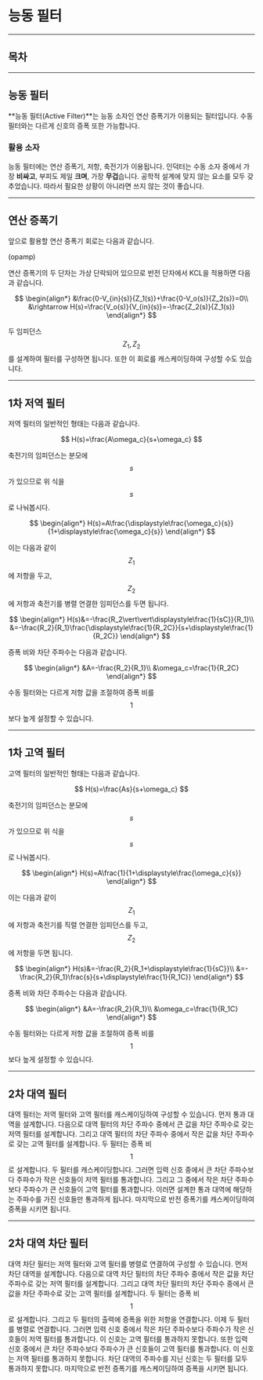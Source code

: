 능동 필터
=

---

## 목차

---

## 능동 필터

**능동 필터(Active Filter)**는 능동 소자인 연산 증폭기가 이용되는 필터입니다.
수동 필터와는 다르게 신호의 증폭 또한 가능합니다.

### 활용 소자

능동 필터에는 연산 증폭기, 저항, 축전기가 이용됩니다.
인덕터는 수동 소자 중에서 가장 **비싸고**, 부피도 제일 **크며**, 가장 **무겁**습니다.
공학적 설계에 맞지 않는 요소를 모두 갖추었습니다.
따라서 필요한 상황이 아니라면 쓰지 않는 것이 좋습니다.

---

## 연산 증폭기

앞으로 활용할 연산 증폭기 회로는 다음과 같습니다.

(opamp)

연산 증폭기의 두 단자는 가상 단락되어 있으므로 반전 단자에서 KCL을 적용하면 다음과 같습니다.

$$
\begin{align*}
&\frac{0-V_{in}(s)}{Z_1(s)}+\frac{0-V_o(s)}{Z_2(s)}=0\\
&\rightarrow H(s)=\frac{V_o(s)}{V_{in}(s)}=-\frac{Z_2(s)}{Z_1(s)}
\end{align*}
$$

두 임피던스 $$Z_1,Z_2$$를 설계하여 필터를 구성하면 됩니다.
또한 이 회로를 캐스케이딩하여 구성할 수도 있습니다.

---

## 1차 저역 필터

저역 필터의 일반적인 형태는 다음과 같습니다.

$$
H(s)=\frac{A\omega_c}{s+\omega_c}
$$

축전기의 임피던스는 분모에 $$s$$가 있으므로 위 식을 $$s$$로 나눠봅시다.

$$
	\begin{align*}
H(s)=A\frac{\displaystyle\frac{\omega_c}{s}}{1+\displaystyle\frac{\omega_c}{s}}
\end{align*}
$$

이는 다음과 같이 $$Z_1$$에 저항을 두고, $$Z_2$$에 저항과 축전기를 병렬 연결한 임피던스를 두면 됩니다.

$$
	\begin{align*}
H(s)&=-\frac{R_2\vert\vert\displaystyle\frac{1}{sC}}{R_1}\\
&=-\frac{R_2}{R_1}\frac{\displaystyle\frac{1}{R_2C}}{s+\displaystyle\frac{1}{R_2C}}
\end{align*}
$$

증폭 비와 차단 주파수는 다음과 같습니다.

$$
	\begin{align*}
&A=-\frac{R_2}{R_1}\\
&\omega_c=\frac{1}{R_2C}
\end{align*}
$$

수동 필터와는 다르게 저항 값을 조절하여 증폭 비를 $$1$$보다 높게 설정할 수 있습니다.

---

## 1차 고역 필터

고역 필터의 일반적인 형태는 다음과 같습니다.

$$
H(s)=\frac{As}{s+\omega_c}
$$

축전기의 임피던스는 분모에 $$s$$가 있으므로 위 식을 $$s$$로 나눠봅시다.

$$
	\begin{align*}
H(s)=A\frac{1}{1+\displaystyle\frac{\omega_c}{s}}
\end{align*}
$$

이는 다음과 같이 $$Z_1$$에 저항과 축전기를 직렬 연결한 임피던스를 두고, $$Z_2$$에 저항을 두면 됩니다.

$$
	\begin{align*}
H(s)&=-\frac{R_2}{R_1+\displaystyle\frac{1}{sC}}\\
&=-\frac{R_2}{R_1}\frac{s}{s+\displaystyle\frac{1}{R_1C}}
\end{align*}
$$

증폭 비와 차단 주파수는 다음과 같습니다.

$$
	\begin{align*}
&A=-\frac{R_2}{R_1}\\
&\omega_c=\frac{1}{R_1C}
\end{align*}
$$

수동 필터와는 다르게 저항 값을 조절하여 증폭 비를 $$1$$보다 높게 설정할 수 있습니다.

---

## 2차 대역 필터

대역 필터는 저역 필터와 고역 필터를 캐스케이딩하여 구성할 수 있습니다.
먼저 통과 대역을 설계합니다.
다음으로 대역 필터의 차단 주파수 중에서 큰 값을 차단 주파수로 갖는 저역 필터를 설계합니다.
그리고 대역 필터의 차단 주파수 중에서 작은 값을 차단 주파수로 갖는 고역 필터를 설계합니다.
두 필터는 증폭 비 $$1$$로 설계합니다.
두 필터를 캐스케이딩합니다.
그러면 입력 신호 중에서 큰 차단 주파수보다 주파수가 작은 신호들이 저역 필터를 통과합니다.
그리고 그 중에서 작은 차단 주파수보다 주파수가 큰 신호들이 고역 필터를 통과합니다.
이러면 설계한 통과 대역에 해당하는 주파수를 가진 신호들만 통과하게 됩니다.
마지막으로 반전 증폭기를 캐스케이딩하여 증폭을 시키면 됩니다.

---

## 2차 대역 차단 필터

대역 차단 필터는 저역 필터와 고역 필터를 병렬로 연결하여 구성할 수 있습니다.
먼저 차단 대역을 설계합니다.
다음으로 대역 차단 필터의 차단 주파수 중에서 작은 값을 차단 주파수로 갖는 저역 필터를 설계합니다.
그리고 대역 차단 필터의 차단 주파수 중에서 큰 값을 차단 주파수로 갖는 고역 필터를 설계합니다.
두 필터는 증폭 비 $$1$$로 설계합니다.
그리고 두 필터의 출력에 증폭을 위한 저항을 연결합니다.
이제 두 필터를 병렬로 연결합니다.
그러면 입력 신호 중에서 작은 차단 주파수보다 주파수가 작은 신호들이 저역 필터를 통과합니다.
이 신호는 고역 필터를 통과하지 못합니다.
또한 입력 신호 중에서 큰 차단 주파수보다 주파수가 큰 신호들이 고역 필터를 통과합니다.
이 신호는 저역 필터를 통과하지 못합니다.
차단 대역의 주파수를 지닌 신호는 두 필터를 모두 통과하지 못합니다.
마지막으로 반전 증폭기를 캐스케이딩하여 증폭을 시키면 됩니다.
